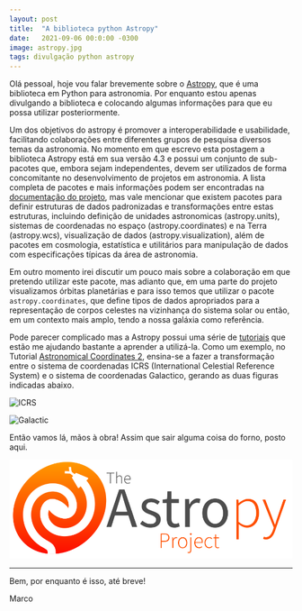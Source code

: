 ```yaml
---
layout: post
title:  "A biblioteca python Astropy"
date:   2021-09-06 00:0:00 -0300
image: astropy.jpg
tags: divulgação python astropy
---
```

Olá pessoal, hoje vou falar brevemente sobre o [Astropy][astropy], que é uma biblioteca em Python para astronomia. Por enquanto estou apenas divulgando a biblioteca e colocando algumas informações para que eu possa utilizar posteriormente.

Um dos objetivos do astropy é promover a interoperabilidade e usabilidade, facilitando colaborações entre diferentes 
grupos de pesquisa diversos temas da astronomia.
No momento em que escrevo esta postagem a biblioteca Astropy está em sua versão 4.3 e possui um conjunto de sub-pacotes que, embora sejam independentes, devem ser utilizados de forma concomitante no desenvolvimento de projetos em astronomia. A lista completa 
de pacotes e mais informações podem ser encontradas na [documentação do projeto](https://docs.astropy.org/en/stable/#project-details), mas vale mencionar que existem pacotes para definir estruturas de dados padronizadas e transformações entre estas estruturas, incluindo  definição de unidades astronomicas (astropy.units), sistemas de coordenadas no espaço (astropy.coordinates) e na Terra (astropy.wcs), visualização de dados (astropy.visualization), além de pacotes em cosmologia, estatística e utilitários para manipulação de dados com 
especificações típicas da área de astronomia. 

Em outro momento irei discutir um pouco mais sobre a colaboração em que pretendo utilizar este pacote, mas adianto que, 
em uma parte do  projeto visualizamos órbitas planetárias e para isso temos que utilizar o pacote `astropy.coordinates`, 
que define tipos de dados apropriados para a representação de corpos celestes na vizinhança do sistema solar ou então, 
em um contexto mais amplo, tendo a nossa galáxia como referência. 

Pode parecer complicado mas a Astropy possui uma série de [tutoriais](https://learn.astropy.org/tutorials.html) 
que estão me ajudando bastante a aprender a utilizá-la. Como um exemplo, no Tutorial [Astronomical Coordinates 2](https://learn.astropy.org/rst-tutorials/2-Coordinates-Transforms.html?highlight=filtertutorials), ensina-se a fazer a transformação entre o sistema
de coordenadas ICRS (International Celestial Reference System) e o sistema de coordenadas Galactico, gerando as duas figuras indicadas abaixo. 

![ICRS](https://learn.astropy.org/_images/2-Coordinates-Transforms_33_1.png)

![Galactic](https://learn.astropy.org/_images/2-Coordinates-Transforms_45_1.png)

Então vamos lá, mãos à obra! Assim que sair alguma coisa do forno, posto aqui.

![Astropy](/images/astropy_project_logo.svg)

---

Bem, por enquanto é isso, até breve!

Marco

[astropy]:https://www.astropy.org/about.html